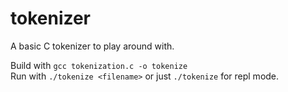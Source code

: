 # tokenizer

A basic C tokenizer to play around with.

Build with `gcc tokenization.c -o tokenize`  
Run with `./tokenize <filename>` or just `./tokenize` for repl mode.
